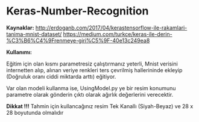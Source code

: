 # Keras-Number-Recognition

<B>Kaynaklar:</B>
http://erdoganb.com/2017/04/kerastensorflow-ile-rakamlari-tanima-mnist-dataset/
https://medium.com/turkce/keras-ile-derin-%C3%B6%C4%9Frenmeye-giri%C5%9F-40e13c249ea8

<B>Kullanımı:</B>

Eğitim için olan kısmı parametresiz çalıştırmanız yeterli, Mnist verisini internetten alıp, alınan veriye renkleri ters çevrilmiş hallerininde ekleyip (Doğruluk oranı ciddi miktarda arttı) eğitiyor.

Var olan modeli kullanma ise, UsingModel.py ye bir resim konumunu parametre olarak gönderin çıktı olarak ağırlık değerlerini verecektir.

<B>Dikkat !!!</B>
Tahmin için kullancağınız resim Tek Kanallı (Siyah-Beyaz) ve 28 x 28 boyutunda olmalıdır 
